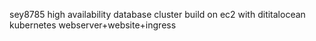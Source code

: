 sey8785
high availability database cluster build on ec2 with dititalocean kubernetes webserver+website+ingress
